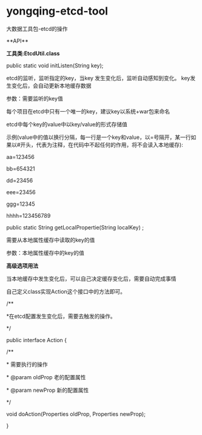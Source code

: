 # yongqing-etcd-tool

大数据工具包-etcd的操作
<p> **API** </p>

**工具类:EtcdUtil.class**
 
<p>public static void initListen(String key);</p>
<p>etcd的监听，监听指定的key，当key 发生变化后，监听自动感知到变化。 key发生变化后，会自动更新本地缓存数据</p>
<p>参数：需要监听的key值</p>

<p>每个项目在etcd中只有一个唯一的key，建议key以系统+war包来命名</p>
<p>etcd中每个key的value中以key/value的形式存储值</p>
<p>示例(value中的值以换行分隔，每一行是一个key和value，以=号隔开，某一行如果以#开头，代表为注释，在代码中不起任何的作用，将不会读入本地缓存):</p>
<p>aa=123456</p>
<p>bb=654321</p>
<p>dd=23456</p>
<p>eee=23456</p>
<p>ggg=12345</p>
<p>hhhh=123456789</p>

<p>public static String getLocalPropertie(String localKey) ;</p>

<p>需要从本地属性缓存中读取的key的值</p>
<p>参数：本地属性缓存中的key的值</p>

**高级选项用法**

<p>当本地缓存中发生变化后，可以自己决定缓存变化后，需要自动完成事情</p>
<p>自己定义class实现Action这个接口中的方法即可。
<p>/**</p>
 <p>*在etcd配置发生变化后，需要去触发的操作。</p>
 <p>*/</p>
<p>public interface Action {</p>
    /**</p>
     *   需要执行的操作</p>
     * @param oldProp  老的配置属性</p>
     * @param newProp  新的配置属性</p>
     */</p>
   <p> void doAction(Properties oldProp, Properties newProp);</p>
<p>}</p>



